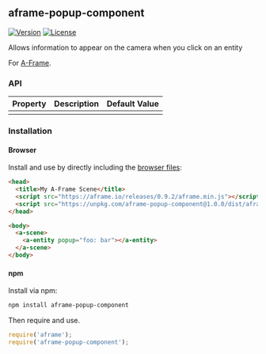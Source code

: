 ## aframe-popup-component

[![Version](http://img.shields.io/npm/v/aframe-popup-component.svg?style=flat-square)](https://npmjs.org/package/aframe-popup-component)
[![License](http://img.shields.io/npm/l/aframe-popup-component.svg?style=flat-square)](https://npmjs.org/package/aframe-popup-component)

Allows information to appear on the camera when you click on an entity

For [A-Frame](https://aframe.io).

### API

| Property | Description | Default Value |
| -------- | ----------- | ------------- |
|          |             |               |

### Installation

#### Browser

Install and use by directly including the [browser files](dist):

```html
<head>
  <title>My A-Frame Scene</title>
  <script src="https://aframe.io/releases/0.9.2/aframe.min.js"></script>
  <script src="https://unpkg.com/aframe-popup-component@1.0.0/dist/aframe-popup-component.min.js"></script>
</head>

<body>
  <a-scene>
    <a-entity popup="foo: bar"></a-entity>
  </a-scene>
</body>
```

#### npm

Install via npm:

```bash
npm install aframe-popup-component
```

Then require and use.

```js
require('aframe');
require('aframe-popup-component');
```
